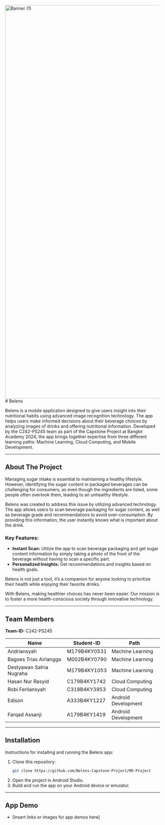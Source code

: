 <img width="1280" alt="Banner (1)" src="https://github.com/user-attachments/assets/8008516f-7828-4e0c-88d1-39a8c541fcf0" />
# Belens

Belens is a mobile application designed to give users insight into their nutritional habits using advanced image recognition technology. The app helps users make informed decisions about their beverage choices by analyzing images of drinks and offering nutritional information. Developed by the C242-PS245 team as part of the Capstone Project at Bangkit Academy 2024, the app brings together expertise from three different learning paths: Machine Learning, Cloud Computing, and Mobile Development.

---

## About The Project

Managing sugar intake is essential to maintaining a healthy lifestyle. However, identifying the sugar content in packaged beverages can be challenging for consumers, as even though the ingredients are listed, some people often overlook them, leading to an unhealthy lifestyle.

Belens was created to address this issue by utilizing advanced technology. The app allows users to scan beverage packaging for sugar content, as well as beverage grade and recommendations to avoid over-consumption. By providing this information, the user instantly knows what is important about the drink.

### Key Features:

- **Instant Scan:** Utilize the app to scan beverage packaging and get sugar content information by simply taking a photo of the front of the beverage without having to scan a specific part.
- **Personalized Insights:** Get recommendations and insights based on health goals.

Belens is not just a tool, it’s a companion for anyone looking to prioritize their health while enjoying their favorite drinks.

With Belens, making healthier choices has never been easier. Our mission is to foster a more health-conscious society through innovative technology.

---

## Team Members

**Team-ID:** C242-PS245

| Name                  | Student-ID   | Path               |
|-----------------------|--------------|--------------------|
| Andriansyah          | M179B4KY0531 | Machine Learning   |
| Bagoes Trias Airlangga| M002B4KY0790 | Machine Learning   |
| Destyawan Satria Nugraha | M179B4KY1053 | Machine Learning   |
| Hasan Nur Rasyid     | C179B4KY1742 | Cloud Computing    |
| Robi Ferliansyah     | C318B4KY3953 | Cloud Computing    |
| Edison               | A333B4KY1227 | Android Development|
| Farqad Assanji       | A179B4KY1419 | Android Development|

---

## Installation

Instructions for installing and running the Belens app:

1. Clone this repository:
   ```bash
   git clone https://github.com/Belens-Capstone-Project/MD-Project
   ```
2. Open the project in Android Studio.
3. Build and run the app on your Android device or emulator.

---

## App Demo

- [Insert links or images for app demos here]
